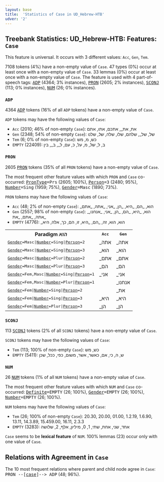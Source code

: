 ```yaml
---
layout: base
title:  'Statistics of Case in UD_Hebrew-HTB'
udver: '2'
---
```


## Treebank Statistics: UD_Hebrew-HTB: Features: `Case`

This feature is universal.
It occurs with 3 different values: `Acc`, `Gen`, `Tem`.

7108 tokens (4%) have a non-empty value of `Case`.
47 types (0%) occur at least once with a non-empty value of `Case`.
33 lemmas (0%) occur at least once with a non-empty value of `Case`.
The feature is used with 4 part-of-speech tags: <tt><a href="he_htb-pos-ADP.html">ADP</a></tt> (4364; 3% instances), <tt><a href="he_htb-pos-PRON.html">PRON</a></tt> (2605; 2% instances), <tt><a href="he_htb-pos-SCONJ.html">SCONJ</a></tt> (113; 0% instances), <tt><a href="he_htb-pos-NUM.html">NUM</a></tt> (26; 0% instances).

### `ADP`

4364 <tt><a href="he_htb-pos-ADP.html">ADP</a></tt> tokens (16% of all `ADP` tokens) have a non-empty value of `Case`.

`ADP` tokens may have the following values of `Case`:

* `Acc` (2010; 46% of non-empty `Case`): את, את_, אתכם, אתו, אתם
* `Gen` (2348; 54% of non-empty `Case`): של, של_, שלהם, שלו, שלה, _של_, שלנו
* `Tem` (6; 0% of non-empty `Case`): כש, מ, מש
* `EMPTY` (22409): ב, ל, _של_, מ, על, כ, עם, ל_, ב_, בין

### `PRON`

2605 <tt><a href="he_htb-pos-PRON.html">PRON</a></tt> tokens (35% of all `PRON` tokens) have a non-empty value of `Case`.

The most frequent other feature values with which `PRON` and `Case` co-occurred: <tt><a href="he_htb-feat-PronType.html">PronType</a></tt><tt>=Prs</tt> (2605; 100%), <tt><a href="he_htb-feat-Person.html">Person</a></tt><tt>=3</tt> (2480; 95%), <tt><a href="he_htb-feat-Number.html">Number</a></tt><tt>=Sing</tt> (1959; 75%), <tt><a href="he_htb-feat-Gender.html">Gender</a></tt><tt>=Masc</tt> (1890; 73%).

`PRON` tokens may have the following values of `Case`:

* `Acc` (48; 2% of non-empty `Case`): _הוא, _הם, _היא, _הן, _אני, _אתה, _אתם
* `Gen` (2557; 98% of non-empty `Case`): _הוא, _היא, _הם, _הן, _אני, _אנחנו, _אתה, _אתם, _את
* `EMPTY` (4776): _הוא, הוא, זה, _הם, _היא, זו, הם, כך, אלה, היא

<table>
  <tr><th>Paradigm <i>הוא</i></th><th><tt>Acc</tt></th><th><tt>Gen</tt></th></tr>
  <tr><td><tt><tt><a href="he_htb-feat-Gender.html">Gender</a></tt><tt>=Masc</tt>|<tt><a href="he_htb-feat-Number.html">Number</a></tt><tt>=Sing</tt>|<tt><a href="he_htb-feat-Person.html">Person</a></tt><tt>=2</tt></tt></td><td>_אתה</td><td>_אתה</td></tr>
  <tr><td><tt><tt><a href="he_htb-feat-Gender.html">Gender</a></tt><tt>=Masc</tt>|<tt><a href="he_htb-feat-Number.html">Number</a></tt><tt>=Sing</tt>|<tt><a href="he_htb-feat-Person.html">Person</a></tt><tt>=3</tt></tt></td><td>_הוא</td><td>_הוא</td></tr>
  <tr><td><tt><tt><a href="he_htb-feat-Gender.html">Gender</a></tt><tt>=Masc</tt>|<tt><a href="he_htb-feat-Number.html">Number</a></tt><tt>=Plur</tt>|<tt><a href="he_htb-feat-Person.html">Person</a></tt><tt>=2</tt></tt></td><td>_אתם</td><td>_אתם</td></tr>
  <tr><td><tt><tt><a href="he_htb-feat-Gender.html">Gender</a></tt><tt>=Masc</tt>|<tt><a href="he_htb-feat-Number.html">Number</a></tt><tt>=Plur</tt>|<tt><a href="he_htb-feat-Person.html">Person</a></tt><tt>=3</tt></tt></td><td>_הם</td><td>_הם</td></tr>
  <tr><td><tt><tt><a href="he_htb-feat-Gender.html">Gender</a></tt><tt>=Fem,Masc</tt>|<tt><a href="he_htb-feat-Number.html">Number</a></tt><tt>=Sing</tt>|<tt><a href="he_htb-feat-Person.html">Person</a></tt><tt>=1</tt></tt></td><td>_אני</td><td>_אני</td></tr>
  <tr><td><tt><tt><a href="he_htb-feat-Gender.html">Gender</a></tt><tt>=Fem,Masc</tt>|<tt><a href="he_htb-feat-Number.html">Number</a></tt><tt>=Plur</tt>|<tt><a href="he_htb-feat-Person.html">Person</a></tt><tt>=1</tt></tt></td><td></td><td>_אנחנו</td></tr>
  <tr><td><tt><tt><a href="he_htb-feat-Gender.html">Gender</a></tt><tt>=Fem</tt>|<tt><a href="he_htb-feat-Number.html">Number</a></tt><tt>=Sing</tt>|<tt><a href="he_htb-feat-Person.html">Person</a></tt><tt>=2</tt></tt></td><td></td><td>_את</td></tr>
  <tr><td><tt><tt><a href="he_htb-feat-Gender.html">Gender</a></tt><tt>=Fem</tt>|<tt><a href="he_htb-feat-Number.html">Number</a></tt><tt>=Sing</tt>|<tt><a href="he_htb-feat-Person.html">Person</a></tt><tt>=3</tt></tt></td><td>_היא</td><td>_היא</td></tr>
  <tr><td><tt><tt><a href="he_htb-feat-Gender.html">Gender</a></tt><tt>=Fem</tt>|<tt><a href="he_htb-feat-Number.html">Number</a></tt><tt>=Plur</tt>|<tt><a href="he_htb-feat-Person.html">Person</a></tt><tt>=3</tt></tt></td><td>_הן</td><td>_הן</td></tr>
</table>

### `SCONJ`

113 <tt><a href="he_htb-pos-SCONJ.html">SCONJ</a></tt> tokens (2% of all `SCONJ` tokens) have a non-empty value of `Case`.

`SCONJ` tokens may have the following values of `Case`:

* `Tem` (113; 100% of non-empty `Case`): כש, מש
* `EMPTY` (5411): ש, ה, כי, אם, כאשר, אשר, משום, כפי, ככל, שכן

### `NUM`

26 <tt><a href="he_htb-pos-NUM.html">NUM</a></tt> tokens (1% of all `NUM` tokens) have a non-empty value of `Case`.

The most frequent other feature values with which `NUM` and `Case` co-occurred: <tt><a href="he_htb-feat-Definite.html">Definite</a></tt><tt>=EMPTY</tt> (26; 100%), <tt><a href="he_htb-feat-Gender.html">Gender</a></tt><tt>=EMPTY</tt> (26; 100%), <tt><a href="he_htb-feat-Number.html">Number</a></tt><tt>=EMPTY</tt> (26; 100%).

`NUM` tokens may have the following values of `Case`:

* `Tem` (26; 100% of non-empty `Case`): 20.30, 20.00, 01.00, 1.2.19, 1.6.90, 13.11, 14.3.89, 15.459.00, 16.11, 2.3.3
* `EMPTY` (3283): אחד, שני, אחת, שתי, 1, 0, מיליון, אלף, 2, שלושה

`Case` seems to be **lexical feature** of `NUM`. 100% lemmas (23) occur only with one value of `Case`.

## Relations with Agreement in `Case`

The 10 most frequent relations where parent and child node agree in `Case`:
<tt>PRON --[<tt><a href="he_htb-dep-case.html">case</a></tt>]--> ADP</tt> (48; 96%).

